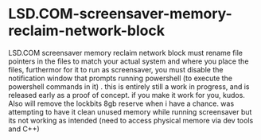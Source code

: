 # LSD.COM-screensaver-memory-reclaim-network-block
LSD.COM screensaver memory reclaim network block
must rename file pointers in the files to match your actual system and where you place the files, 
furthermor for it to run as screensaver, you must disable the notification window that prompts running powershell (to execute the powershell  commands in it) . this is entirely still a work in progress, and is released early as a proof of concept. if you make it work for you, kudos. Also will remove the lockbits 8gb reserve when i have a chance. was attempting to have it clean unused memory while running screensaver but its not working as intended (need to access physical memore via dev tools and C++)       
